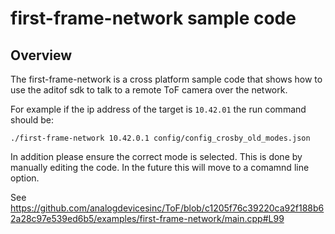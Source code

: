 # first-frame-network sample code

## Overview

The first-frame-network is a cross platform sample code that shows how to use the aditof sdk to talk to a remote ToF camera over the network.

For example if the ip address of the target is `10.42.01` the run command should be:

`./first-frame-network 10.42.0.1 config/config_crosby_old_modes.json`

In addition please ensure the correct mode is selected. This is done by manually editing the code. In the future this will move to a comamnd line option.

See https://github.com/analogdevicesinc/ToF/blob/c1205f76c39220ca92f188b62a28c97e539ed6b5/examples/first-frame-network/main.cpp#L99

